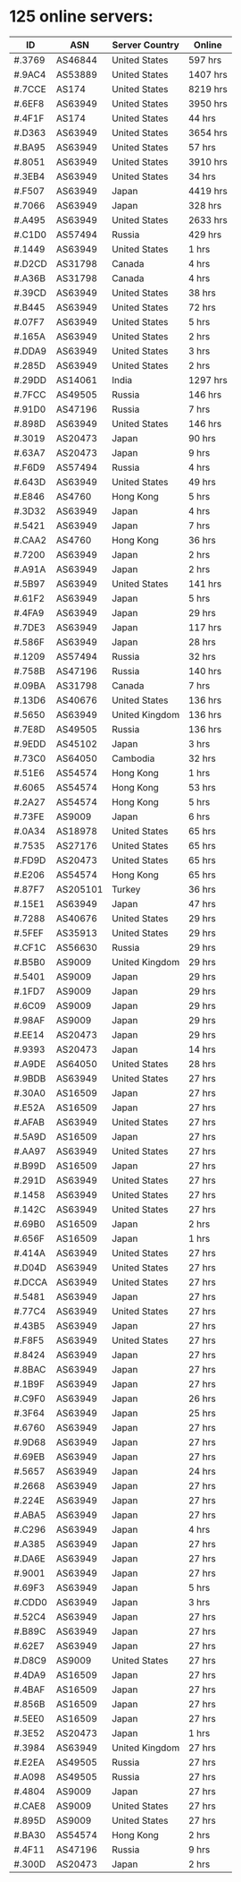 # 125 online servers:

| ID | ASN | Server Country | Online |
| ------ | ------ | ------ | ------ |
| #.3769 | AS46844 | United States | 597 hrs |
| #.9AC4 | AS53889 | United States | 1407 hrs |
| #.7CCE | AS174 | United States | 8219 hrs |
| #.6EF8 | AS63949 | United States | 3950 hrs |
| #.4F1F | AS174 | United States | 44 hrs |
| #.D363 | AS63949 | United States | 3654 hrs |
| #.BA95 | AS63949 | United States | 57 hrs |
| #.8051 | AS63949 | United States | 3910 hrs |
| #.3EB4 | AS63949 | United States | 34 hrs |
| #.F507 | AS63949 | Japan | 4419 hrs |
| #.7066 | AS63949 | Japan | 328 hrs |
| #.A495 | AS63949 | United States | 2633 hrs |
| #.C1D0 | AS57494 | Russia | 429 hrs |
| #.1449 | AS63949 | United States | 1 hrs |
| #.D2CD | AS31798 | Canada | 4 hrs |
| #.A36B | AS31798 | Canada | 4 hrs |
| #.39CD | AS63949 | United States | 38 hrs |
| #.B445 | AS63949 | United States | 72 hrs |
| #.07F7 | AS63949 | United States | 5 hrs |
| #.165A | AS63949 | United States | 2 hrs |
| #.DDA9 | AS63949 | United States | 3 hrs |
| #.285D | AS63949 | United States | 2 hrs |
| #.29DD | AS14061 | India | 1297 hrs |
| #.7FCC | AS49505 | Russia | 146 hrs |
| #.91D0 | AS47196 | Russia | 7 hrs |
| #.898D | AS63949 | United States | 146 hrs |
| #.3019 | AS20473 | Japan | 90 hrs |
| #.63A7 | AS20473 | Japan | 9 hrs |
| #.F6D9 | AS57494 | Russia | 4 hrs |
| #.643D | AS63949 | United States | 49 hrs |
| #.E846 | AS4760 | Hong Kong | 5 hrs |
| #.3D32 | AS63949 | Japan | 4 hrs |
| #.5421 | AS63949 | Japan | 7 hrs |
| #.CAA2 | AS4760 | Hong Kong | 36 hrs |
| #.7200 | AS63949 | Japan | 2 hrs |
| #.A91A | AS63949 | Japan | 2 hrs |
| #.5B97 | AS63949 | United States | 141 hrs |
| #.61F2 | AS63949 | Japan | 5 hrs |
| #.4FA9 | AS63949 | Japan | 29 hrs |
| #.7DE3 | AS63949 | Japan | 117 hrs |
| #.586F | AS63949 | Japan | 28 hrs |
| #.1209 | AS57494 | Russia | 32 hrs |
| #.758B | AS47196 | Russia | 140 hrs |
| #.09BA | AS31798 | Canada | 7 hrs |
| #.13D6 | AS40676 | United States | 136 hrs |
| #.5650 | AS63949 | United Kingdom | 136 hrs |
| #.7E8D | AS49505 | Russia | 136 hrs |
| #.9EDD | AS45102 | Japan | 3 hrs |
| #.73C0 | AS64050 | Cambodia | 32 hrs |
| #.51E6 | AS54574 | Hong Kong | 1 hrs |
| #.6065 | AS54574 | Hong Kong | 53 hrs |
| #.2A27 | AS54574 | Hong Kong | 5 hrs |
| #.73FE | AS9009 | Japan | 6 hrs |
| #.0A34 | AS18978 | United States | 65 hrs |
| #.7535 | AS27176 | United States | 65 hrs |
| #.FD9D | AS20473 | United States | 65 hrs |
| #.E206 | AS54574 | Hong Kong | 65 hrs |
| #.87F7 | AS205101 | Turkey | 36 hrs |
| #.15E1 | AS63949 | Japan | 47 hrs |
| #.7288 | AS40676 | United States | 29 hrs |
| #.5FEF | AS35913 | United States | 29 hrs |
| #.CF1C | AS56630 | Russia | 29 hrs |
| #.B5B0 | AS9009 | United Kingdom | 29 hrs |
| #.5401 | AS9009 | Japan | 29 hrs |
| #.1FD7 | AS9009 | Japan | 29 hrs |
| #.6C09 | AS9009 | Japan | 29 hrs |
| #.98AF | AS9009 | Japan | 29 hrs |
| #.EE14 | AS20473 | Japan | 29 hrs |
| #.9393 | AS20473 | Japan | 14 hrs |
| #.A9DE | AS64050 | United States | 28 hrs |
| #.9BDB | AS63949 | United States | 27 hrs |
| #.30A0 | AS16509 | Japan | 27 hrs |
| #.E52A | AS16509 | Japan | 27 hrs |
| #.AFAB | AS63949 | United States | 27 hrs |
| #.5A9D | AS16509 | Japan | 27 hrs |
| #.AA97 | AS63949 | United States | 27 hrs |
| #.B99D | AS16509 | Japan | 27 hrs |
| #.291D | AS63949 | United States | 27 hrs |
| #.1458 | AS63949 | United States | 27 hrs |
| #.142C | AS63949 | United States | 27 hrs |
| #.69B0 | AS16509 | Japan | 2 hrs |
| #.656F | AS16509 | Japan | 1 hrs |
| #.414A | AS63949 | United States | 27 hrs |
| #.D04D | AS63949 | United States | 27 hrs |
| #.DCCA | AS63949 | United States | 27 hrs |
| #.5481 | AS63949 | Japan | 27 hrs |
| #.77C4 | AS63949 | United States | 27 hrs |
| #.43B5 | AS63949 | Japan | 27 hrs |
| #.F8F5 | AS63949 | United States | 27 hrs |
| #.8424 | AS63949 | Japan | 27 hrs |
| #.8BAC | AS63949 | Japan | 27 hrs |
| #.1B9F | AS63949 | Japan | 27 hrs |
| #.C9F0 | AS63949 | Japan | 26 hrs |
| #.3F64 | AS63949 | Japan | 25 hrs |
| #.6760 | AS63949 | Japan | 27 hrs |
| #.9D68 | AS63949 | Japan | 27 hrs |
| #.69EB | AS63949 | Japan | 27 hrs |
| #.5657 | AS63949 | Japan | 24 hrs |
| #.2668 | AS63949 | Japan | 27 hrs |
| #.224E | AS63949 | Japan | 27 hrs |
| #.ABA5 | AS63949 | Japan | 27 hrs |
| #.C296 | AS63949 | Japan | 4 hrs |
| #.A385 | AS63949 | Japan | 27 hrs |
| #.DA6E | AS63949 | Japan | 27 hrs |
| #.9001 | AS63949 | Japan | 27 hrs |
| #.69F3 | AS63949 | Japan | 5 hrs |
| #.CDD0 | AS63949 | Japan | 3 hrs |
| #.52C4 | AS63949 | Japan | 27 hrs |
| #.B89C | AS63949 | Japan | 27 hrs |
| #.62E7 | AS63949 | Japan | 27 hrs |
| #.D8C9 | AS9009 | United States | 27 hrs |
| #.4DA9 | AS16509 | Japan | 27 hrs |
| #.4BAF | AS16509 | Japan | 27 hrs |
| #.856B | AS16509 | Japan | 27 hrs |
| #.5EE0 | AS16509 | Japan | 27 hrs |
| #.3E52 | AS20473 | Japan | 1 hrs |
| #.3984 | AS63949 | United Kingdom | 27 hrs |
| #.E2EA | AS49505 | Russia | 27 hrs |
| #.A098 | AS49505 | Russia | 27 hrs |
| #.4804 | AS9009 | Japan | 27 hrs |
| #.CAE8 | AS9009 | United States | 27 hrs |
| #.895D | AS9009 | United States | 27 hrs |
| #.BA30 | AS54574 | Hong Kong | 2 hrs |
| #.4F11 | AS47196 | Russia | 9 hrs |
| #.300D | AS20473 | Japan | 2 hrs |

